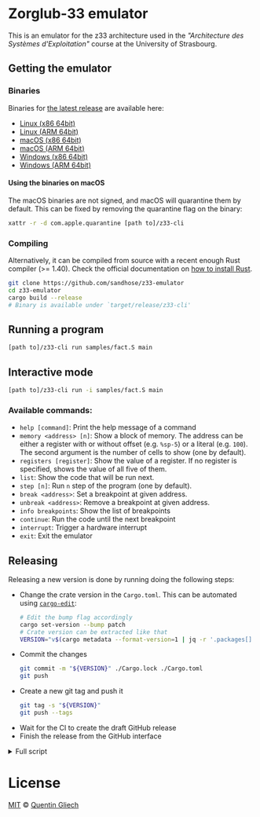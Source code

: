 # Zorglub-33 emulator

This is an emulator for the z33 architecture used in the _"Architecture des Systèmes d'Exploitation"_ course at the University of Strasbourg.

## Getting the emulator

### Binaries

Binaries for [the latest release](https://github.com/sandhose/z33-emulator/releases/latest) are available here:

- [Linux (x86 64bit)](https://github.com/sandhose/z33-emulator/releases/latest/download/z33-cli-x86_64-linux.tar.gz)
- [Linux (ARM 64bit)](https://github.com/sandhose/z33-emulator/releases/latest/download/z33-cli-aarch64-linux.tar.gz)
- [macOS (x86 64bit)](https://github.com/sandhose/z33-emulator/releases/latest/download/z33-cli-x86_64-macos.tar.gz)
- [macOS (ARM 64bit)](https://github.com/sandhose/z33-emulator/releases/latest/download/z33-cli-aarch64-macos.tar.gz)
- [Windows (x86 64bit)](https://github.com/sandhose/z33-emulator/releases/latest/download/z33-cli-x86_64-windows.exe)
- [Windows (ARM 64bit)](https://github.com/sandhose/z33-emulator/releases/latest/download/z33-cli-aarch64-windows.exe)

#### Using the binaries on macOS

The macOS binaries are not signed, and macOS will quarantine them by default.
This can be fixed by removing the quarantine flag on the binary:

```sh
xattr -r -d com.apple.quarantine [path to]/z33-cli
```

### Compiling

Alternatively, it can be compiled from source with a recent enough Rust compiler (>= 1.40).
Check the official documentation on [how to install Rust](https://www.rust-lang.org/tools/install).

```sh
git clone https://github.com/sandhose/z33-emulator
cd z33-emulator
cargo build --release
# Binary is available under `target/release/z33-cli'
```

## Running a program

```sh
[path to]/z33-cli run samples/fact.S main
```

## Interactive mode

```sh
[path to]/z33-cli run -i samples/fact.S main
```

### Available commands:

- `help [command]`: Print the help message of a command
- `memory <address> [n]`: Show a block of memory. The address can be either a register with or without offset (e.g. `%sp-5`) or a literal (e.g. `100`). The second argument is the number of cells to show (one by default).
- `registers [register]`: Show the value of a register. If no register is specified, shows the value of all five of them.
- `list`: Show the code that will be run next.
- `step [n]`: Run `n` step of the program (one by default).
- `break <address>`: Set a breakpoint at given address.
- `unbreak <address>`: Remove a breakpoint at given address.
- `info breakpoints`: Show the list of breakpoints
- `continue`: Run the code until the next breakpoint
- `interrupt`: Trigger a hardware interrupt
- `exit`: Exit the emulator

## Releasing

Releasing a new version is done by running doing the following steps:

 - Change the crate version in the `Cargo.toml`. This can be automated using [`cargo-edit`](https://github.com/killercup/cargo-edit):
   ```sh
   # Edit the bump flag accordingly
   cargo set-version --bump patch
   # Crate version can be extracted like that
   VERSION="v$(cargo metadata --format-version=1 | jq -r '.packages[] | select(.name == "z33-cli").version')"
   ```
 - Commit the changes
   ```sh
   git commit -m "${VERSION}" ./Cargo.lock ./Cargo.toml
   git push
   ```
 - Create a new git tag and push it
   ```sh
   git tag -s "${VERSION}"
   git push --tags
   ```
 - Wait for the CI to create the draft GitHub release
 - Finish the release from the GitHub interface

<details><summary>Full script</summary>

```sh
cargo set-version --bump patch
VERSION="v$(cargo metadata --format-version=1 | jq -r '.packages[] | select(.name == "z33-cli").version')"
git commit -m "${VERSION}" ./Cargo.lock ./Cargo.toml
git push
git tag -s "${VERSION}"
git push --tags
```

</details>

# License

[MIT](./LICENSE) © [Quentin Gliech](https://sandhose.fr)
